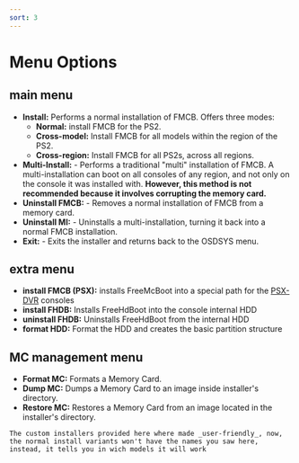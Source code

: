 ```yaml
---
sort: 3
---
```


# Menu Options
## main menu
- __Install:__ Performs a normal installation of FMCB. Offers three modes:
  - __Normal:__ install  FMCB for the PS2.
  - __Cross-model:__ Install FMCB for all models within the region of the PS2.
  - __Cross-region:__ Install FMCB for all PS2s, across all regions.
- __Multi-Install:__ - Performs a traditional "multi" installation of FMCB. A multi-installation can boot on all consoles of any region, and not only on the console it was installed with. __However, this method is not recommended because it involves corrupting the memory card.__
- __Uninstall FMCB:__ - Removes a normal installation of FMCB from a memory card.
- __Uninstall MI:__ - Uninstalls a multi-installation, turning it back into a normal FMCB installation.
- __Exit:__ - Exits the installer and returns back to the OSDSYS menu.

## extra menu
- __install FMCB (PSX):__ installs FreeMcBoot into a special path for the [PSX-DVR](https://upload.wikimedia.org/wikipedia/commons/f/fa/Console_psx.jpg) consoles
- __install FHDB:__ Installs FreeHdBoot into the console internal HDD
- __uninstall FHDB:__ Uninstalls FreeHdBoot from the internal HDD
- __format HDD:__ Format the HDD and creates the basic partition structure

## MC management menu

- __Format MC:__ Formats a Memory Card.
- __Dump MC:__ Dumps a Memory Card to an image inside installer's directory.
- __Restore MC:__ Restores a Memory Card from an image located in the installer's directory.
<!--- __Shutdown:__ Switches off the Playstation 2 console. --->

```note
The custom installers provided here where made _user-friendly_, now, the normal install variants won't have the names you saw here, instead, it tells you in wich models it will work
```
